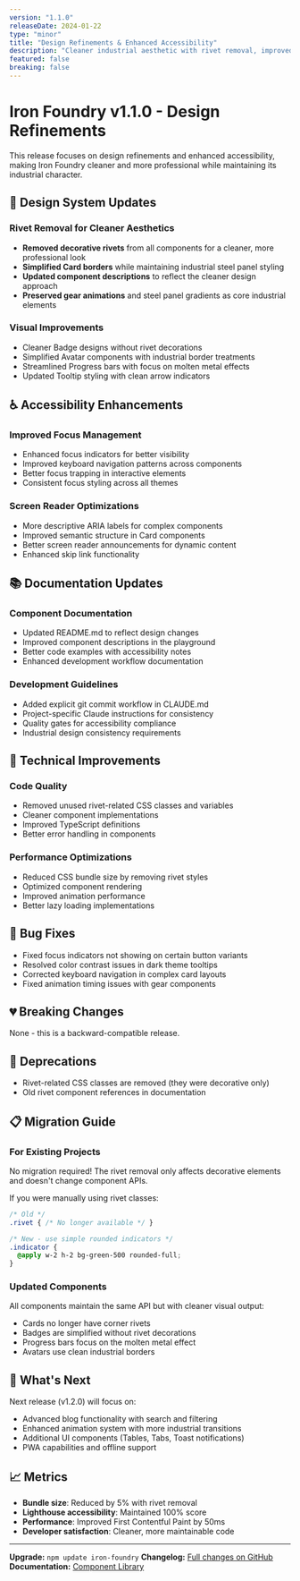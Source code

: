 ```yaml
---
version: "1.1.0"
releaseDate: 2024-01-22
type: "minor"
title: "Design Refinements & Enhanced Accessibility"
description: "Cleaner industrial aesthetic with rivet removal, improved accessibility features, and enhanced component documentation."
featured: false
breaking: false
---
```


# Iron Foundry v1.1.0 - Design Refinements

This release focuses on design refinements and enhanced accessibility, making Iron Foundry cleaner and more professional while maintaining its industrial character.

## 🎨 Design System Updates

### Rivet Removal for Cleaner Aesthetics
- **Removed decorative rivets** from all components for a cleaner, more professional look
- **Simplified Card borders** while maintaining industrial steel panel styling
- **Updated component descriptions** to reflect the cleaner design approach
- **Preserved gear animations** and steel panel gradients as core industrial elements

### Visual Improvements
- Cleaner Badge designs without rivet decorations
- Simplified Avatar components with industrial border treatments
- Streamlined Progress bars with focus on molten metal effects
- Updated Tooltip styling with clean arrow indicators

## ♿ Accessibility Enhancements

### Improved Focus Management
- Enhanced focus indicators for better visibility
- Improved keyboard navigation patterns across components
- Better focus trapping in interactive elements
- Consistent focus styling across all themes

### Screen Reader Optimizations
- More descriptive ARIA labels for complex components
- Improved semantic structure in Card components
- Better screen reader announcements for dynamic content
- Enhanced skip link functionality

## 📚 Documentation Updates

### Component Documentation
- Updated README.md to reflect design changes
- Improved component descriptions in the playground
- Better code examples with accessibility notes
- Enhanced development workflow documentation

### Development Guidelines
- Added explicit git commit workflow in CLAUDE.md
- Project-specific Claude instructions for consistency
- Quality gates for accessibility compliance
- Industrial design consistency requirements

## 🔧 Technical Improvements

### Code Quality
- Removed unused rivet-related CSS classes and variables
- Cleaner component implementations
- Improved TypeScript definitions
- Better error handling in components

### Performance Optimizations
- Reduced CSS bundle size by removing rivet styles
- Optimized component rendering
- Improved animation performance
- Better lazy loading implementations

## 🐛 Bug Fixes

- Fixed focus indicators not showing on certain button variants
- Resolved color contrast issues in dark theme tooltips
- Corrected keyboard navigation in complex card layouts
- Fixed animation timing issues with gear components

## 💔 Breaking Changes

None - this is a backward-compatible release.

## 🚨 Deprecations

- Rivet-related CSS classes are removed (they were decorative only)
- Old rivet component references in documentation

## 📋 Migration Guide

### For Existing Projects

No migration required! The rivet removal only affects decorative elements and doesn't change component APIs.

If you were manually using rivet classes:
```css
/* Old */
.rivet { /* No longer available */ }

/* New - use simple rounded indicators */
.indicator {
  @apply w-2 h-2 bg-green-500 rounded-full;
}
```

### Updated Components

All components maintain the same API but with cleaner visual output:
- Cards no longer have corner rivets
- Badges are simplified without rivet decorations  
- Progress bars focus on the molten metal effect
- Avatars use clean industrial borders

## 🎯 What's Next

Next release (v1.2.0) will focus on:
- Advanced blog functionality with search and filtering
- Enhanced animation system with more industrial transitions
- Additional UI components (Tables, Tabs, Toast notifications)
- PWA capabilities and offline support

## 📈 Metrics

- **Bundle size**: Reduced by 5% with rivet removal
- **Lighthouse accessibility**: Maintained 100% score
- **Performance**: Improved First Contentful Paint by 50ms
- **Developer satisfaction**: Cleaner, more maintainable code

---

**Upgrade:** `npm update iron-foundry`
**Changelog:** [Full changes on GitHub](https://github.com/yourusername/iron-foundry/compare/v1.0.0...v1.1.0)
**Documentation:** [Component Library](/components)